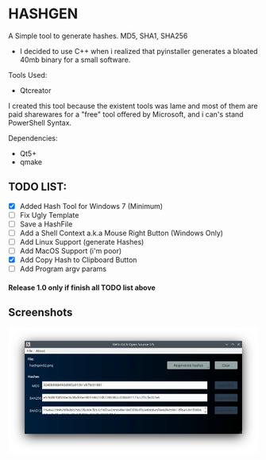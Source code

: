 # HASHGEN 
A Simple tool to generate hashes. MD5, SHA1, SHA256

- I decided to use C++ when i realized that pyinstaller generates a bloated 40mb binary for a small software.


Tools Used: 
- Qtcreator

I created this tool because the existent tools was lame and most of them are  paid sharewares for a "free" tool offered by Microsoft, and i can's stand PowerShell Syntax.



Dependencies:
- Qt5+
- qmake


## TODO LIST:
- [x] Added Hash Tool for Windows 7 (Minimum)
- [ ] Fix Ugly Template
- [ ] Save a HashFile 
- [ ] Add a Shell Context a.k.a Mouse Right Button (Windows Only)
- [ ] Add Linux Support (generate Hashes)
- [ ] Add MacOS Support (i'm poor)
- [x] Add Copy Hash to Clipboard Button
- [ ] Add Program argv params

#### Release 1.0 only if finish all TODO list above

## Screenshots

![Hash Gen Linux](hashgen_linux.png)


